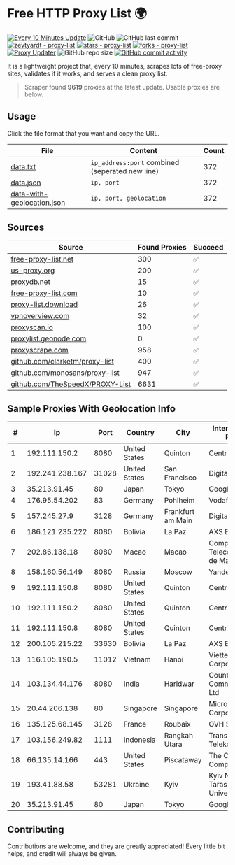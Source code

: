 
# Free HTTP Proxy List 🌍

[![Every 10 Minutes Update](https://github.com/mertguvencli/http-proxy-list/actions/workflows/main.yml/badge.svg?branch=main)](https://github.com/mertguvencli/http-proxy-list/actions/workflows/main.yml)
![GitHub](https://img.shields.io/github/license/mertguvencli/http-proxy-list)
![GitHub last commit](https://img.shields.io/github/last-commit/mertguvencli/http-proxy-list)
[![zevtyardt - proxy-list](https://img.shields.io/static/v1?label=zevtyardt&message=proxy-list&color=blue&logo=github)](https://github.com/zevtyardt/proxy-list "Go to GitHub repo")
[![stars - proxy-list](https://img.shields.io/github/stars/zevtyardt/proxy-list?style=social)](https://github.com/zevtyardt/proxy-list)
[![forks - proxy-list](https://img.shields.io/github/forks/zevtyardt/proxy-list?style=social)](https://github.com/zevtyardt/proxy-list)
[![Proxy Updater](https://github.com/zevtyardt/proxy-list/workflows/Proxy%20Updater/badge.svg)](https://github.com/zevtyardt/proxy-list/actions?query=workflow:"Proxy+Updater")
![GitHub repo size](https://img.shields.io/github/repo-size/zevtyardt/proxy-list)
[![GitHub commit activity](https://img.shields.io/github/commit-activity/m/zevtyardt/proxy-list?logo=commits)](https://github.com/zevtyardt/proxy-list/commits/main)

It is a lightweight project that, every 10 minutes, scrapes lots of free-proxy sites, validates if it works, and serves a clean proxy list.

> Scraper found **9619** proxies at the latest update. Usable proxies are below.

## Usage

Click the file format that you want and copy the URL.

|File|Content|Count|
|----|-------|-----|
|[data.txt](https://raw.githubusercontent.com/mertguvencli/http-proxy-list/main/proxy-list/data.txt)|`ip_address:port` combined (seperated new line)|372|
|[data.json](https://raw.githubusercontent.com/mertguvencli/http-proxy-list/main/proxy-list/data.json)|`ip, port`|372|
|[data-with-geolocation.json](https://raw.githubusercontent.com/mertguvencli/http-proxy-list/main/proxy-list/data-with-geolocation.json)|`ip, port, geolocation`|372|

## Sources

|Source|Found Proxies|Succeed|
|------|-------------|-------|
|[free-proxy-list.net](https://free-proxy-list.net)|300|✅|
|[us-proxy.org](https://www.us-proxy.org)|200|✅|
|[proxydb.net](http://proxydb.net)|15|✅|
|[free-proxy-list.com](https://free-proxy-list.com/?page=&port=&type%5B%5D=http&type%5B%5D=https&up_time=0&search=Search)|10|✅|
|[proxy-list.download](https://www.proxy-list.download/HTTP)|26|✅|
|[vpnoverview.com](https://vpnoverview.com/privacy/anonymous-browsing/free-proxy-servers)|32|✅|
|[proxyscan.io](https://www.proxyscan.io)|100|✅|
|[proxylist.geonode.com](https://proxylist.geonode.com/api/proxy-list?limit=300&page=1&sort_by=lastChecked&sort_type=desc&protocols=http,https)|0|✅|
|[proxyscrape.com](https://api.proxyscrape.com/v2/?request=displayproxies&protocol=http&timeout=10000&country=all&ssl=all&anonymity=all)|958|✅|
|[github.com/clarketm/proxy-list](https://raw.githubusercontent.com/clarketm/proxy-list/master/proxy-list-raw.txt)|400|✅|
|[github.com/monosans/proxy-list](https://raw.githubusercontent.com/monosans/proxy-list/main/proxies/http.txt)|947|✅|
|[github.com/TheSpeedX/PROXY-List](https://raw.githubusercontent.com/TheSpeedX/PROXY-List/master/http.txt)|6631|✅|


## Sample Proxies With Geolocation Info

|#|Ip|Port|Country|City|Internet Service Provider|
|-|--|----|-------|----|-------------------------|
|1|192.111.150.2|8080|United States|Quinton|Centrilogic|
|2|192.241.238.167|31028|United States|San Francisco|DigitalOcean, LLC|
|3|35.213.91.45|80|Japan|Tokyo|Google LLC|
|4|176.95.54.202|83|Germany|Pohlheim|Vodafone GmbH|
|5|157.245.27.9|3128|Germany|Frankfurt am Main|DigitalOcean, LLC|
|6|186.121.235.222|8080|Bolivia|La Paz|AXS Bolivia S. A.|
|7|202.86.138.18|8080|Macao|Macao|Companhia de Telecomunicacoes de Macau|
|8|158.160.56.149|8080|Russia|Moscow|Yandex.Cloud LLC|
|9|192.111.150.8|8080|United States|Quinton|Centrilogic|
|10|192.111.150.2|8080|United States|Quinton|Centrilogic|
|11|192.111.150.8|8080|United States|Quinton|Centrilogic|
|12|200.105.215.22|33630|Bolivia|La Paz|AXS Bolivia S. A.|
|13|116.105.190.5|11012|Vietnam|Hanoi|Viettel Corporation|
|14|103.134.44.176|8080|India|Haridwar|Countrylink Communiction Pvt Ltd|
|15|20.44.206.138|80|Singapore|Singapore|Microsoft Corporation|
|16|135.125.68.145|3128|France|Roubaix|OVH SAS|
|17|103.156.249.82|1111|Indonesia|Rangkah Utara|Trans Media Telekomunikasi|
|18|66.135.14.166|443|United States|Piscataway|The Constant Company, LLC|
|19|193.41.88.58|53281|Ukraine|Kyiv|Kyiv National Taras Shevchenko University|
|20|35.213.91.45|80|Japan|Tokyo|Google LLC|



## Contributing

Contributions are welcome, and they are greatly appreciated! Every
little bit helps, and credit will always be given.

